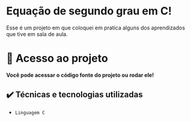 <h1> Equação de segundo grau em C!</h1>

 
<p> Esse é um projeto em que coloquei em pratica alguns dos aprendizados que tive em sala de aula.

# 📁 Acesso ao projeto

**Você pode acessar o código fonte do projeto ou rodar ele!**
  
  ## ✔️ Técnicas e tecnologias utilizadas
  
  - ``Linguagem C``
  
